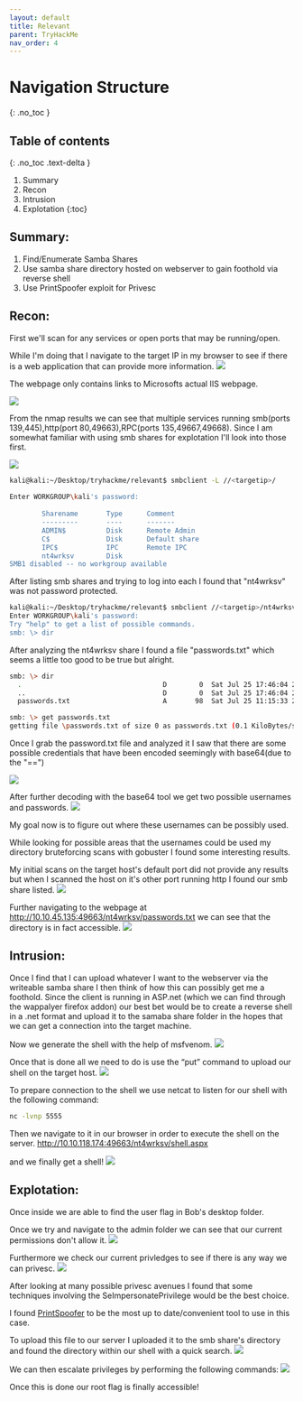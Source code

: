 ```yaml
---
layout: default
title: Relevant
parent: TryHackMe
nav_order: 4
---
```


# Navigation Structure
{: .no_toc }

## Table of contents
{: .no_toc .text-delta }

1. Summary
2. Recon
3. Intrusion
4. Explotation
{:toc}

## [](#header-2)Summary:

1. Find/Enumerate Samba Shares
2. Use samba share directory hosted on webserver to gain foothold via reverse shell 
3. Use PrintSpoofer exploit for Privesc


## [](#header-2)Recon:

First we'll scan for any services or open ports that may be running/open.

While I'm doing that I navigate to the target IP in my browser to see if there is a web application that can provide more information.
![](pictures/website-relevant.png)

The webpage only contains links to Microsofts actual IIS webpage.

![](pictures/website1-relevant.png)

From the nmap results we can see that multiple services running smb(ports 139,445),http(port 80,49663),RPC(ports 135,49667,49668). Since I am somewhat familiar with using smb shares for explotation I'll look into those first.


![](pictures/nmap-relevant.png)




```bash
kali@kali:~/Desktop/tryhackme/relevant$ smbclient -L //<targetip>/ 
                                                                                                                                                                               
Enter WORKGROUP\kali's password:                                                                                                                                                                                                                           
                                                                                                                                                                                                                                                           
        Sharename       Type      Comment                                                                                                                                                                                                                  
        ---------       ----      -------                                                                                                                                                                                                                  
        ADMIN$          Disk      Remote Admin                                                                                                                                                                                                             
        C$              Disk      Default share                                                                                                                                                                                                            
        IPC$            IPC       Remote IPC                                                                                                                                                                                                               
        nt4wrksv        Disk                                                                                                                                                                                                                               
SMB1 disabled -- no workgroup available  
```

After listing smb shares and trying to log into each I found that "nt4wrksv" was not password protected.

```bash
kali@kali:~/Desktop/tryhackme/relevant$ smbclient //<targetip>/nt4wrksv
Enter WORKGROUP\kali's password: 
Try "help" to get a list of possible commands.
smb: \> dir
```


After analyzing the nt4wrksv share I found a file "passwords.txt" which seems a little too good to be true but alright.
```bash
smb: \> dir
  .                                   D        0  Sat Jul 25 17:46:04 2020
  ..                                  D        0  Sat Jul 25 17:46:04 2020
  passwords.txt                       A       98  Sat Jul 25 11:15:33 2020

smb: \> get passwords.txt
getting file \passwords.txt of size 0 as passwords.txt (0.1 KiloBytes/sec) (average 0.1 KiloBytes/sec)

```

Once I grab the password.txt file and analyzed it I saw that there are some possible credentials that have been encoded seemingly with base64(due to the "==")

![](pictures/pass0-relevant.png)

After further decoding with the base64 tool we get two possible usernames and passwords.
![](pictures/pass1-relevant.png)

My goal now is to figure out where these usernames can be possibly used. 

While looking for possible areas that the usernames could be used my directory bruteforcing scans with gobuster I found some interesting results.

My initial scans on the target host's default port did not provide any results but when I scanned the host on it's other port running http I found our smb share listed.
![](pictures/gobuster1-relevant.png)

Further navigating to the webpage at http://10.10.45.135:49663/nt4wrksv/passwords.txt we can see that the directory is in fact accessible.
![](pictures/49663-relevant.png)


## [](#header-2)Intrusion:

Once I find that I can upload whatever I want to the webserver via the writeable samba share I then think of how this can possibly get me a foothold.
Since the client is running in ASP.net (which we can find through the wappalyer firefox addon) our best bet would be to create a reverse shell in a .net format and upload it to the samaba share folder in the hopes that we can get a connection into the target machine.

Now we generate the shell with the help of msfvenom.
![](pictures/msfvenom-relevant.png)

Once that is done all we need to do is use the “put” command to upload our shell on the target host.
![](pictures/shell-relevant.png)

To prepare connection to the shell we use netcat to listen for our shell with the following command:
```bash
nc -lvnp 5555
```


Then we navigate to it in our browser in order to execute the shell on the server.
http://10.10.118.174:49663/nt4wrksv/shell.aspx


and we finally get a shell!
![](pictures/shell1-relevant.png)

## [](#header-2)Explotation:

Once inside we are able to find the user flag in Bob's desktop folder.


Once we try and navigate to the admin folder we can see that our current permissions don't allow it.
![](pictures/admin-relevant.png)


Furthermore we check our current privledges to see if there is any way we can privesc.
![](pictures/admin1-relevant.png)



After looking at many possible privesc avenues I found that some techniques involving the SeImpersonatePrivilege would be the best choice.

I found [PrintSpoofer](https://github.com/dievus/printspoofer) to be the most up to date/convenient tool to use in this case.

To upload this file to our server I uploaded it to the smb share's directory and found the directory within our shell with a quick search. 
![](pictures/find-relevant.png)


We can then escalate privileges by performing the following commands:
![](pictures/root-relevant.png)

Once this is done our root flag is finally accessible!




